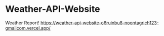 # Weather-API-Website
Weather Report!
https://weather-api-website-o6ruinbu8-noontagrich123-gmailcom.vercel.app/
